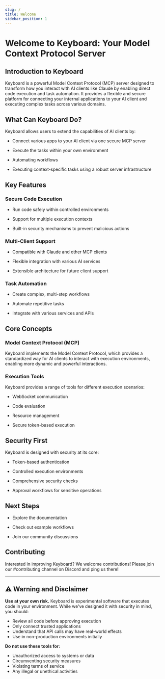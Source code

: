 ```yaml
---
slug: /
title: Welcome
sidebar_position: 1
---
```




# Welcome to Keyboard: Your Model Context Protocol Server

## Introduction to Keyboard

Keyboard is a powerful Model Context Protocol (MCP) server designed to transform how you interact with AI clients like Claude by enabling direct code execution and task automation. It provides a flexible and secure platform for connecting your internal applications to your AI client and executing complex tasks across various domains.

## What Can Keyboard Do?

Keyboard allows users to extend the capabilities of AI clients by:

* Connect various apps to your AI client via one secure MCP server

* Execute the tasks within your own environment

* Automating workflows

* Executing context-specific tasks using a robust server infrastructure

## Key Features

### Secure Code Execution

* Run code safely within controlled environments

* Support for multiple execution contexts

* Built-in security mechanisms to prevent malicious actions

### Multi-Client Support

* Compatible with Claude and other MCP clients

* Flexible integration with various AI services

* Extensible architecture for future client support

### Task Automation

* Create complex, multi-step workflows

* Automate repetitive tasks

* Integrate with various services and APIs

Core Concepts
-------------

### Model Context Protocol (MCP)

Keyboard implements the Model Context Protocol, which provides a standardized way for AI clients to interact with execution environments, enabling more dynamic and powerful interactions.

### Execution Tools

Keyboard provides a range of tools for different execution scenarios:

* WebSocket communication

* Code evaluation

* Resource management

* Secure token-based execution

## Security First

Keyboard is designed with security at its core:

* Token-based authentication

* Controlled execution environments

* Comprehensive security checks

* Approval workflows for sensitive operations

## Next Steps

* Explore the documentation

* Check out example workflows

* Join our community discussions

## Contributing

Interested in improving Keyboard? We welcome contributions! Please join our #contributing channel on Discord and ping us there!

---

## ⚠️ Warning and Disclaimer

**Use at your own risk.** Keyboard is experimental software that executes code in your environment. While we've designed it with security in mind, you should:

- Review all code before approving execution
- Only connect trusted applications
- Understand that API calls may have real-world effects
- Use in non-production environments initially

**Do not use these tools for:**
- Unauthorized access to systems or data
- Circumventing security measures
- Violating terms of service
- Any illegal or unethical activities



